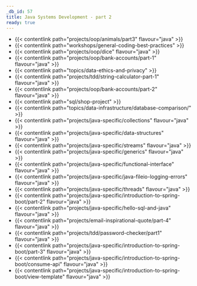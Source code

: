 ```yaml
---
_db_id: 57
title: Java Systems Development - part 2
ready: true
---
```



- {{< contentlink path="projects/oop/animals/part3" flavour="java" >}}
- {{< contentlink path="workshops/general-coding-best-practices" >}}
- {{< contentlink path="projects/oop/dice" flavour="java" >}}
- {{< contentlink path="projects/oop/bank-accounts/part-1" flavour="java" >}}
- {{< contentlink path="topics/data-ethics-and-privacy" >}}
- {{< contentlink path="projects/tdd/string-calculator-part-1" flavour="java" >}}
- {{< contentlink path="projects/oop/bank-accounts/part-2" flavour="java" >}}
- {{< contentlink path="sql/shop-project" >}}
- {{< contentlink path="topics/data-infrastructure/database-comparison/" >}}
- {{< contentlink path="projects/java-specific/collections" flavour="java" >}}
- {{< contentlink path="projects/java-specific/data-structures" flavour="java" >}}
- {{< contentlink path="projects/java-specific/streams" flavour="java" >}}
- {{< contentlink path="projects/java-specific/generics" flavour="java" >}}
- {{< contentlink path="projects/java-specific/functional-interface" flavour="java" >}}
- {{< contentlink path="projects/java-specific/java-fileio-logging-errors" flavour="java" >}}
- {{< contentlink path="projects/java-specific/threads" flavour="java" >}}
- {{< contentlink path="projects/java-specific/introduction-to-spring-boot/part-2" flavour="java" >}}
- {{< contentlink path="projects/java-specific/hello-sql-and-java" flavour="java" >}}
- {{< contentlink path="projects/email-inspirational-quote/part-4" flavour="java" >}}
- {{< contentlink path="projects/tdd/password-checker/part1" flavour="java" >}}
- {{< contentlink path="projects/java-specific/introduction-to-spring-boot/part-3" flavour="java" >}}
- {{< contentlink path="projects/java-specific/introduction-to-spring-boot/consume-api" flavour="java" >}}
- {{< contentlink path="projects/java-specific/introduction-to-spring-boot/view-template" flavour="java" >}}
